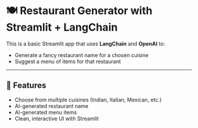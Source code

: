 # 🍽️ Restaurant Generator with Streamlit + LangChain

This is a basic Streamlit app that uses **LangChain** and **OpenAI** to:
- Generate a fancy restaurant name for a chosen cuisine
- Suggest a menu of items for that restaurant

---

## 🚀 Features
- Choose from multiple cuisines (Indian, Italian, Mexican, etc.)
- AI-generated restaurant name
- AI-generated menu items
- Clean, interactive UI with Streamlit
